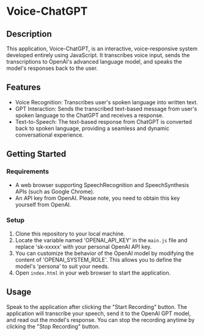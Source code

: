 # Voice-ChatGPT

## Description
This application, Voice-ChatGPT, is an interactive, voice-responsive system developed entirely using JavaScript. It transcribes voice input, sends the transcriptions to OpenAI's advanced language model, and speaks the model's responses back to the user.

## Features
* Voice Recognition:
  Transcribes user's spoken language into written text.
* GPT Interaction:
  Sends the transcribed text-based message from user's spoken language to the ChatGPT and receives a response.
* Text-to-Speech:
  The text-based response from ChatGPT is converted back to spoken language, providing a seamless and dynamic conversational experience.

## Getting Started

### Requirements
- A web browser supporting SpeechRecognition and SpeechSynthesis APIs (such as Google Chrome).
- An API key from OpenAI. Please note, you need to obtain this key yourself from OpenAI.

### Setup
1. Clone this repository to your local machine.
2. Locate the variable named 'OPENAI_API_KEY' in the `main.js` file and replace 'sk-xxxxx' with your personal OpenAI API key.
3. You can customize the behavior of the OpenAI model by modifying the content of 'OPENAI_SYSTEM_ROLE'. This allows you to define the model's 'persona' to suit your needs.
4. Open `index.html` in your web browser to start the application.

## Usage
Speak to the application after clicking the "Start Recording" button. The application will transcribe your speech, send it to the OpenAI GPT model, and read out the model's response. You can stop the recording anytime by clicking the "Stop Recording" button.

